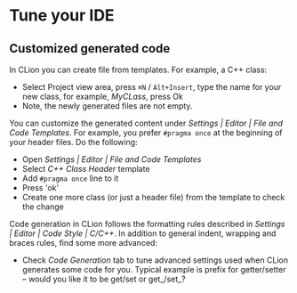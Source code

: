 # Tune your IDE

## Customized generated code
In CLion you can create file from templates. For example, a C++ class:
* Select Project view area, press `⌘N` / `Alt+Insert`, type the name for your new class, for example, _MyCLass_, press Ok
* Note, the newly generated files are not empty.

You can customize the generated content under _Settings | Editor | File and Code Templates_. For example, you prefer `#pragma once` at the beginning of your header files. Do the following:
* Open _Settings | Editor | File and Code Templates_
* Select _C++ Class Header_ template
* Add `#pragma once` line to it
* Press 'ok'
* Create one more class (or just a header file) from the template to check the change

Code generation in CLion follows the formatting rules described in _Settings | Editor | Code Style | C/C++_. In addition to general indent, wrapping and braces rules, find some more advanced:
* Check _Code Generation_ tab to tune advanced settings used when CLion generates some code for you. Typical example is prefix for getter/setter – would you like it to be get/set or get_/set_?